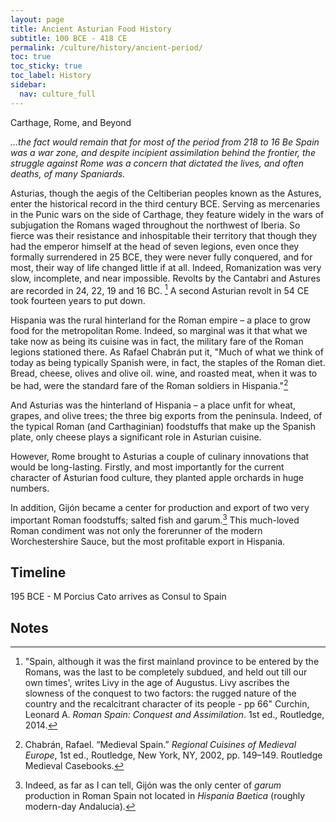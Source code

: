 ```yaml
---
layout: page
title: Ancient Asturian Food History
subtitle: 100 BCE - 418 CE
permalink: /culture/history/ancient-period/
toc: true
toc_sticky: true
toc_label: History
sidebar:
  nav: culture_full
---
```

Carthage, Rome, and Beyond

*...the fact would remain that for most of the period from 218 to 16 Be Spain was a war zone, and despite incipient assimilation behind the frontier, the struggle against Rome was a concern that dictated the lives, and often deaths, of many Spaniards.*

Asturias, though the aegis of the Celtiberian peoples known as the Astures, enter the historical record in the third century BCE. Serving as mercenaries in the Punic wars on the side of Carthage, they feature widely in the wars of subjugation the Romans waged throughout the northwest of Iberia. So fierce was their resistance and inhospitable their territory that though they had the emperor himself at the head of seven legions, even once they formally surrendered in 25 BCE, they were never fully conquered, and for most, their way of life changed little if at all. Indeed, Romanization was very slow, incomplete, and near impossible. Revolts by the Cantabri and Astures are recorded in 24, 22, 19 and 16 BC. [^1] A second Asturian revolt in 54 CE took fourteen years to put down.

Hispania was the rural hinterland for the Roman empire – a place to grow food for the metropolitan Rome. Indeed, so marginal was it that what we take now as being its cuisine was in fact, the military fare of the Roman legions stationed there. As Rafael Chabrán put it, "Much of what we think of today as being typically Spanish were, in fact, the staples of the Roman diet. Bread, cheese, olives and olive oil. wine, and roasted meat, when it was to be had, were the standard fare of the Roman soldiers in Hispania."[^2]

And Asturias was the hinterland of Hispania – a place unfit for wheat, grapes, and olive trees; the three big exports from the peninsula. Indeed, of the typical Roman (and Carthaginian) foodstuffs that make up the Spanish plate, only cheese plays a significant role in Asturian cuisine. 

However, Rome brought to Asturias a couple of culinary innovations that would be long-lasting. Firstly, and most importantly for the current character of Asturian food culture, they planted apple orchards in huge numbers. 

In addition, Gijón became a center for production and export of two very important Roman foodstuffs; salted fish and garum.[^3] This much-loved Roman condiment was not only the forerunner of the modern Worchestershire Sauce, but the most profitable export in Hispania. 

## Timeline
195 BCE - M Porcius Cato arrives as Consul to Spain

## Notes
[^1]: "Spain, although it was the first mainland province to be entered by the Romans, was the last to be completely subdued, and held out till our own times', writes Livy in the age of Augustus. Livy ascribes the slowness of the conquest to two factors: the rugged nature of the country and the recalcitrant character of its people - pp 66" Curchin, Leonard A. _Roman Spain: Conquest and Assimilation_. 1st ed., Routledge, 2014.
[^2]: Chabrán, Rafael. “Medieval Spain.” _Regional Cuisines of Medieval Europe_, 1st ed., Routledge, New York, NY, 2002, pp. 149–149. Routledge Medieval Casebooks.
[^3]: Indeed, as far as I can tell, Gijón was the only center of _garum_ production in Roman Spain not located in _Hispania Baetica_ (roughly modern-day Andalucia).